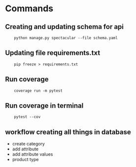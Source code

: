 # Commands

## Creating and updating schema for api
        python manage.py spectacular --file schema.yaml

## Updating file requirements.txt
        pip freeze > requirements.txt 

## Run coverage
        coverage run -m pytest

## Run coverage in terminal
        pytest --cov

## workflow creating all things in database
- create category
- add attribute
- add attribute values
- product type